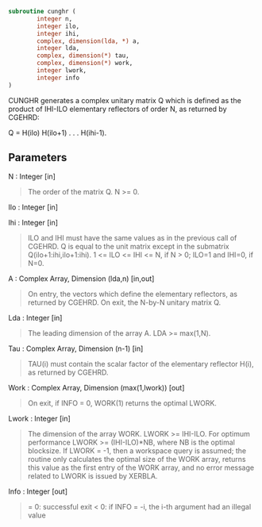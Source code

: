 ```fortran
subroutine cunghr (
		integer n,
		integer ilo,
		integer ihi,
		complex, dimension(lda, *) a,
		integer lda,
		complex, dimension(*) tau,
		complex, dimension(*) work,
		integer lwork,
		integer info
)
```

 CUNGHR generates a complex unitary matrix Q which is defined as the
 product of IHI-ILO elementary reflectors of order N, as returned by
 CGEHRD:

 Q = H(ilo) H(ilo+1) . . . H(ihi-1).

## Parameters
N : Integer [in]
> The order of the matrix Q. N >= 0.

Ilo : Integer [in]

Ihi : Integer [in]
> ILO and IHI must have the same values as in the previous call
> of CGEHRD. Q is equal to the unit matrix except in the
> submatrix Q(ilo+1:ihi,ilo+1:ihi).
> 1 <= ILO <= IHI <= N, if N > 0; ILO=1 and IHI=0, if N=0.

A : Complex Array, Dimension (lda,n) [in,out]
> On entry, the vectors which define the elementary reflectors,
> as returned by CGEHRD.
> On exit, the N-by-N unitary matrix Q.

Lda : Integer [in]
> The leading dimension of the array A. LDA >= max(1,N).

Tau : Complex Array, Dimension (n-1) [in]
> TAU(i) must contain the scalar factor of the elementary
> reflector H(i), as returned by CGEHRD.

Work : Complex Array, Dimension (max(1,lwork)) [out]
> On exit, if INFO = 0, WORK(1) returns the optimal LWORK.

Lwork : Integer [in]
> The dimension of the array WORK. LWORK >= IHI-ILO.
> For optimum performance LWORK >= (IHI-ILO)*NB, where NB is
> the optimal blocksize.
> If LWORK = -1, then a workspace query is assumed; the routine
> only calculates the optimal size of the WORK array, returns
> this value as the first entry of the WORK array, and no error
> message related to LWORK is issued by XERBLA.

Info : Integer [out]
> = 0:  successful exit
> < 0:  if INFO = -i, the i-th argument had an illegal value

